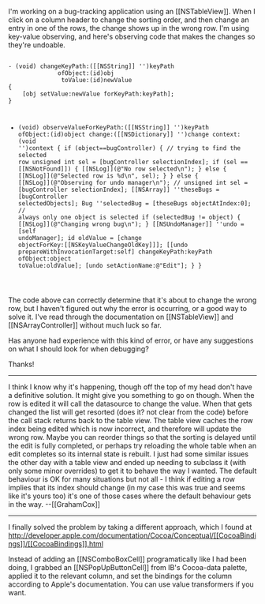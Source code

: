 

I'm working on a bug-tracking application using an [[NSTableView]]. When I click on a column header to change the sorting order, and then change an entry in one of the rows, the change shows up in the wrong row. I'm using key-value observing, and here's observing code that makes the changes so they're undoable. 


<code>
- (void) changeKeyPath:([[NSString]] '')keyPath
			  ofObject:(id)obj
			   toValue:(id)newValue 
{
	[obj setValue:newValue forKeyPath:keyPath];
}

- (void) observeValueForKeyPath:([[NSString]] '')keyPath
					   ofObject:(id)object
						 change:([[NSDictionary]] '')change
						context:(void '')context
{
	if (object==bugController) { // trying to find the selected row
		unsigned int sel = [bugController selectionIndex];
		if (sel == [[NSNotFound]]) {
			[[NSLog]](@"No row selected\n");
		} else {
			[[NSLog]](@"Selected row is %d\n", sel);
		}
	} else {
		[[NSLog]](@"Observing for undo manager\n");
		// unsigned int sel = [bugController selectionIndex];
		[[NSArray]] ''theseBugs = [bugController selectedObjects];
		Bug ''selectedBug = [theseBugs objectAtIndex:0]; // always only one object is selected
		if (selectedBug != object) {
			[[NSLog]](@"Changing wrong bug\n");
		}
		[[NSUndoManager]] ''undo = [self undoManager];
		id oldValue = [change objectForKey:[[NSKeyValueChangeOldKey]]];
		[[undo prepareWithInvocationTarget:self] changeKeyPath:keyPath
													  ofObject:object
													   toValue:oldValue];
		[undo setActionName:@"Edit"];
	}
}
</code>

The code above can correctly determine that it's about to change the wrong row, but I haven't figured out why the error is occurring, or a good way to solve it. I've read through the documentation on [[NSTableView]] and [[NSArrayController]] without much luck so far. 

Has anyone had experience with this kind of error, or have any suggestions on what I should look for when debugging?

Thanks!

----

I think I know why it's happening, though off the top of my head don't have a definitive solution. It might give you something to go on though. When the row is edited it will call the datasource to change the value. When that gets changed the list will get resorted (does it? not clear from the code) before the call stack returns back to the table view. The table view caches the row index being edited which is now incorrect, and therefore will update the wrong row. Maybe you can reorder things so that the sorting is delayed until the edit is fully completed, or perhaps try reloading the whole table when an edit completes so its internal state is rebuilt. I just had some similar issues the other day with a table view and ended up needing to subclass it (with only some minor overrides) to get it to behave the way I wanted. The default behaviour is OK for many situations but not all - I think if editing a row implies that its index should change (in my case this was true and seems like it's yours too) it's one of those cases where the default behaviour gets in the way. --[[GrahamCox]]

----

I finally solved the problem by taking a different approach, which I found at http://developer.apple.com/documentation/Cocoa/Conceptual/[[CocoaBindings]]/[[CocoaBindings]].html

Instead of adding an [[NSComboBoxCell]] programatically like I had been doing, I grabbed an [[NSPopUpButtonCell]] from IB's Cocoa-data palette, applied it to the relevant column, and set the bindings for the column according to Apple's documentation. You can use value transformers if you want.